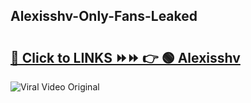 
 ## Alexisshv-Only-Fans-Leaked

# <h2><a href="https://clipsfans.com/Alexisshv&ref=git">🔗 Click to LINKS ⏩⏩ 👉 🟢 Alexisshv </a></h2>

<a href="https://clipsfans.com/Alexisshv&ref=git" rel="nofollow" data-target="animated-image.originalLink"><img src="https://i.ibb.co.com/xMMVF88/686577567.gif" alt="Viral Video Original" style="max-width: 100%; display: inline-block;" data-target="animated-image.originalImage"></a>
